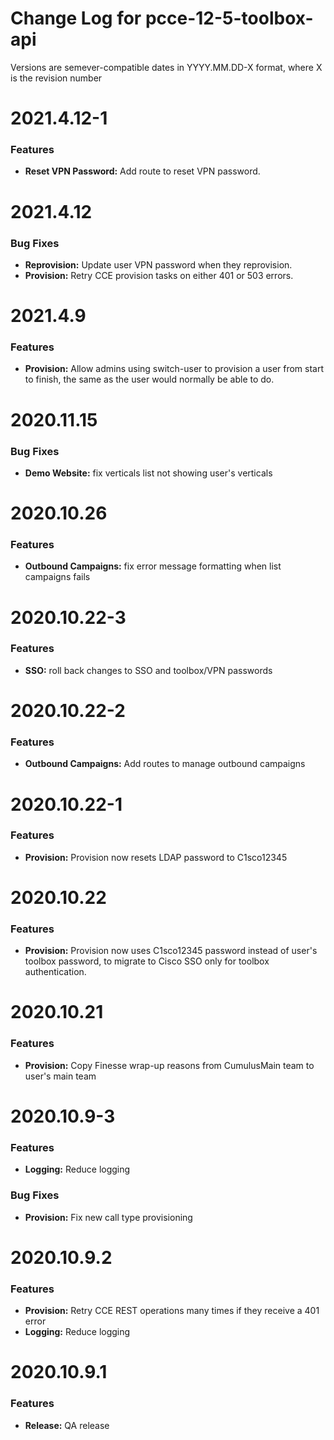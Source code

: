 # Change Log for pcce-12-5-toolbox-api 

Versions are semever-compatible dates in YYYY.MM.DD-X format,
where X is the revision number


# 2021.4.12-1

### Features
* **Reset VPN Password:** Add route to reset VPN password.


# 2021.4.12

### Bug Fixes
* **Reprovision:** Update user VPN password when they reprovision.
* **Provision:** Retry CCE provision tasks on either 401 or 503 errors.


# 2021.4.9

### Features
* **Provision:** Allow admins using switch-user to provision a user from start
to finish, the same as the user would normally be able to do.


# 2020.11.15

### Bug Fixes
* **Demo Website:** fix verticals list not showing user's verticals


# 2020.10.26

### Features
* **Outbound Campaigns:** fix error message formatting when list campaigns fails


# 2020.10.22-3

### Features
* **SSO:** roll back changes to SSO and toolbox/VPN passwords


# 2020.10.22-2

### Features
* **Outbound Campaigns:** Add routes to manage outbound campaigns


# 2020.10.22-1

### Features
* **Provision:** Provision now resets LDAP password to C1sco12345


# 2020.10.22

### Features
* **Provision:** Provision now uses C1sco12345 password instead of user's
toolbox password, to migrate to Cisco SSO only for toolbox authentication.


# 2020.10.21

### Features
* **Provision:** Copy Finesse wrap-up reasons from CumulusMain team to user's 
main team


# 2020.10.9-3

### Features
* **Logging:** Reduce logging

### Bug Fixes
* **Provision:** Fix new call type provisioning


# 2020.10.9.2

### Features
* **Provision:** Retry CCE REST operations many times if they receive a 401 error
* **Logging:** Reduce logging


# 2020.10.9.1

### Features
* **Release:** QA release
